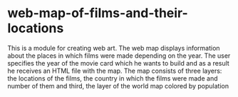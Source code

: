 # web-map-of-films-and-their-locations
This is a module for creating web art. The web map displays information about the places in which films were made depending on the year. The user specifies the year of the movie card which he wants to build and as a result he receives an HTML file with the map. The map consists of three layers: the locations of the films, the country in which the films were made and number of them and  third, the layer of the world map colored by population



